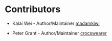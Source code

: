 # Contributors

- Kalai Wei - Author/Maintainer [madamkiwi](https://github.com/madamkiwi)

- Peter Grant - Author/Maintainer [crocswearer](https://github.com/crocswearer)